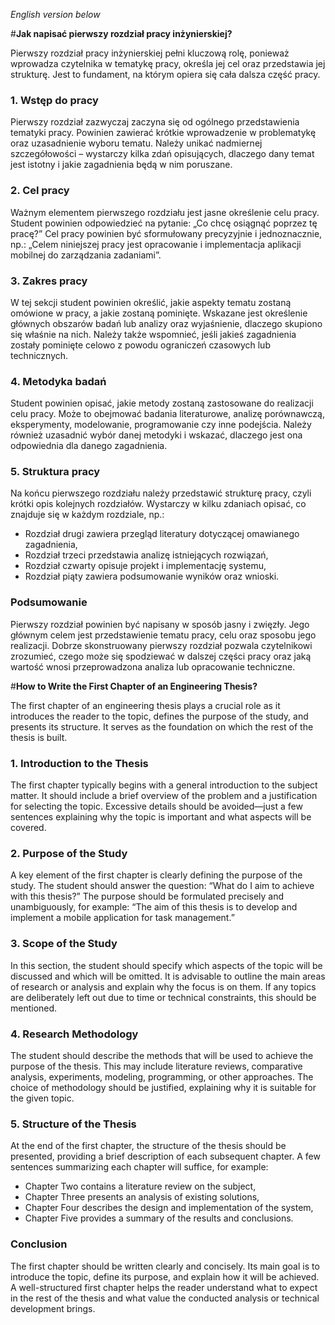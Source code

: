 *English version below*

#**Jak napisać pierwszy rozdział pracy inżynierskiej?**

Pierwszy rozdział pracy inżynierskiej pełni kluczową rolę, ponieważ wprowadza czytelnika w tematykę pracy, określa jej cel oraz przedstawia jej strukturę. Jest to fundament, na którym opiera się cała dalsza część pracy.

### **1. Wstęp do pracy**
Pierwszy rozdział zazwyczaj zaczyna się od ogólnego przedstawienia tematyki pracy. Powinien zawierać krótkie wprowadzenie w problematykę oraz uzasadnienie wyboru tematu. Należy unikać nadmiernej szczegółowości – wystarczy kilka zdań opisujących, dlaczego dany temat jest istotny i jakie zagadnienia będą w nim poruszane.

### **2. Cel pracy**
Ważnym elementem pierwszego rozdziału jest jasne określenie celu pracy. Student powinien odpowiedzieć na pytanie: „Co chcę osiągnąć poprzez tę pracę?” Cel pracy powinien być sformułowany precyzyjnie i jednoznacznie, np.: „Celem niniejszej pracy jest opracowanie i implementacja aplikacji mobilnej do zarządzania zadaniami”.

### **3. Zakres pracy**
W tej sekcji student powinien określić, jakie aspekty tematu zostaną omówione w pracy, a jakie zostaną pominięte. Wskazane jest określenie głównych obszarów badań lub analizy oraz wyjaśnienie, dlaczego skupiono się właśnie na nich. Należy także wspomnieć, jeśli jakieś zagadnienia zostały pominięte celowo z powodu ograniczeń czasowych lub technicznych.

### **4. Metodyka badań**
Student powinien opisać, jakie metody zostaną zastosowane do realizacji celu pracy. Może to obejmować badania literaturowe, analizę porównawczą, eksperymenty, modelowanie, programowanie czy inne podejścia. Należy również uzasadnić wybór danej metodyki i wskazać, dlaczego jest ona odpowiednia dla danego zagadnienia.

### **5. Struktura pracy**
Na końcu pierwszego rozdziału należy przedstawić strukturę pracy, czyli krótki opis kolejnych rozdziałów. Wystarczy w kilku zdaniach opisać, co znajduje się w każdym rozdziale, np.:
- Rozdział drugi zawiera przegląd literatury dotyczącej omawianego zagadnienia,
- Rozdział trzeci przedstawia analizę istniejących rozwiązań,
- Rozdział czwarty opisuje projekt i implementację systemu,
- Rozdział piąty zawiera podsumowanie wyników oraz wnioski.

### **Podsumowanie**
Pierwszy rozdział powinien być napisany w sposób jasny i zwięzły. Jego głównym celem jest przedstawienie tematu pracy, celu oraz sposobu jego realizacji. Dobrze skonstruowany pierwszy rozdział pozwala czytelnikowi zrozumieć, czego może się spodziewać w dalszej części pracy oraz jaką wartość wnosi przeprowadzona analiza lub opracowanie techniczne.



#**How to Write the First Chapter of an Engineering Thesis?**

The first chapter of an engineering thesis plays a crucial role as it introduces the reader to the topic, defines the purpose of the study, and presents its structure. It serves as the foundation on which the rest of the thesis is built.

### **1. Introduction to the Thesis**
The first chapter typically begins with a general introduction to the subject matter. It should include a brief overview of the problem and a justification for selecting the topic. Excessive details should be avoided—just a few sentences explaining why the topic is important and what aspects will be covered.

### **2. Purpose of the Study**
A key element of the first chapter is clearly defining the purpose of the study. The student should answer the question: “What do I aim to achieve with this thesis?” The purpose should be formulated precisely and unambiguously, for example: “The aim of this thesis is to develop and implement a mobile application for task management.”

### **3. Scope of the Study**
In this section, the student should specify which aspects of the topic will be discussed and which will be omitted. It is advisable to outline the main areas of research or analysis and explain why the focus is on them. If any topics are deliberately left out due to time or technical constraints, this should be mentioned.

### **4. Research Methodology**
The student should describe the methods that will be used to achieve the purpose of the thesis. This may include literature reviews, comparative analysis, experiments, modeling, programming, or other approaches. The choice of methodology should be justified, explaining why it is suitable for the given topic.

### **5. Structure of the Thesis**
At the end of the first chapter, the structure of the thesis should be presented, providing a brief description of each subsequent chapter. A few sentences summarizing each chapter will suffice, for example:
- Chapter Two contains a literature review on the subject,
- Chapter Three presents an analysis of existing solutions,
- Chapter Four describes the design and implementation of the system,
- Chapter Five provides a summary of the results and conclusions.

### **Conclusion**
The first chapter should be written clearly and concisely. Its main goal is to introduce the topic, define its purpose, and explain how it will be achieved. A well-structured first chapter helps the reader understand what to expect in the rest of the thesis and what value the conducted analysis or technical development brings.

